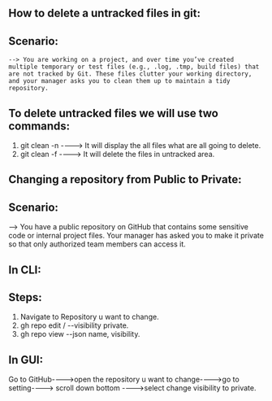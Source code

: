 How to delete a untracked files in git:
---------------------------------------
Scenario:
---------
    --> You are working on a project, and over time you’ve created multiple temporary or test files (e.g., .log, .tmp, build files) that are not tracked by Git. These files clutter your working directory, and your manager asks you to clean them up to maintain a tidy repository.


To delete untracked files we will use two commands:
------------------------------------------------------

1) git clean -n ----> It will display the all files what are all  going to delete.
2) git clean -f ----> It will delete the files in untracked area.





Changing a repository from Public to Private:
---------------------------------------------
Scenario:
---------

--> You have a public repository on GitHub that contains some sensitive code or internal project files. Your manager has asked you to make it private so that only authorized team members can access it.

In CLI:
-------
Steps:
------

1) Navigate to Repository u want to change.
2) gh repo edit <owner>/<repo> --visibility private.
3) gh repo view --json name, visibility.


In GUI:
------

Go to GitHub---->open the repository u want to change---->go to setting----> scroll down bottom ---->select change visibility to private.

